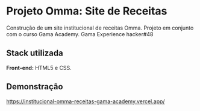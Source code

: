 # Projeto Omma: Site de Receitas
Construção de um site institucional de receitas Omma. Projeto em conjunto com o curso Gama Academy.
Gama Experience hacker#48  





## Stack utilizada

**Front-end:** HTML5 e CSS.


## Demonstração

https://institucional-omma-receitas-gama-academy.vercel.app/




